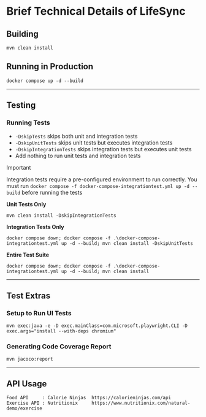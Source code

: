 # Brief Technical Details of LifeSync
## Building
```shell
mvn clean install
```

## Running in Production
```shell
docker compose up -d --build
```

---

## Testing
### Running Tests

- `-DskipTests` skips both unit and integration tests
- `-DskipUnitTests` skips unit tests but executes integration tests
- `-DskipIntegrationTests` skips integration tests but executes unit tests
- Add nothing to run unit tests and integration tests

> [!IMPORTANT]
Integration tests require a pre-configured environment to run correctly. You must run `docker compose -f docker-compose-integrationtest.yml up -d --build` before running the tests


**Unit Tests Only**
```shell
mvn clean install -DskipIntegrationTests
```
**Integration Tests Only**
```shell
docker compose down; docker compose -f .\docker-compose-integrationtest.yml up -d --build; mvn clean install -DskipUnitTests
```
**Entire Test Suite**
```shell
docker compose down; docker compose -f .\docker-compose-integrationtest.yml up -d --build; mvn clean install
```

---

## Test Extras
### Setup to Run UI Tests
```shell
mvn exec:java -e -D exec.mainClass=com.microsoft.playwright.CLI -D exec.args="install --with-deps chromium"
```

### Generating Code Coverage Report
```shell
mvn jacoco:report
```

---

## API Usage
```text
Food API     : Calorie Ninjas  https://calorieninjas.com/api
Exercise API : Nutritionix     https://www.nutritionix.com/natural-demo/exercise
```